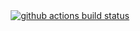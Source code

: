<div align = "center"
  
[![github actions build status][check]][link]

</div>

[check]: https://github.com/harilvfs/carch-org/actions/workflows/docs.yml/badge.svg
[link]: https://github.com/harilvfs/carch-org/actions/workflows/docs.yml
